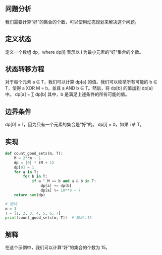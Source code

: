 ## 问题分析
我们需要计算“好”的集合的个数，可以使用动态规划来解决这个问题。

## 定义状态
定义一个数组 dp，where dp[i] 表示以 i 为最小元素的“好”集合的个数。

## 状态转移方程
对于每个元素 a ∈ T，我们可以计算 dp[a] 的值。我们可以枚举所有可能的 b ∈ T，使得 a XOR M = b，並且 a AND b ∈ T。然后，将 dp[b] 的值加到 dp[a] 中。
dp[a] = ∑ dp[b]
其中，b 是满足上述条件的所有可能的值。

## 边界条件
dp[0] = 1，因为只有一个元素的集合是“好”的。
dp[i] = 0，如果 i ∉ T。

## 实现
```python
def count_good_sets(m, T):
    M = 2**m - 1
    dp = [0] * (M + 1)
    dp[0] = 1
    for a in T:
        for b in T:
            if a ^ M == b and a & b in T:
                dp[a] += dp[b]
                dp[a] %= 10**9 + 7
    return sum(dp)

# 测试
m = 3
T = [1, 2, 3, 4, 5, 6, 7]
print(count_good_sets(m, T))  # 输出：15
```

## 解释
在这个示例中，我们可以计算“好”的集合的个数为 15。